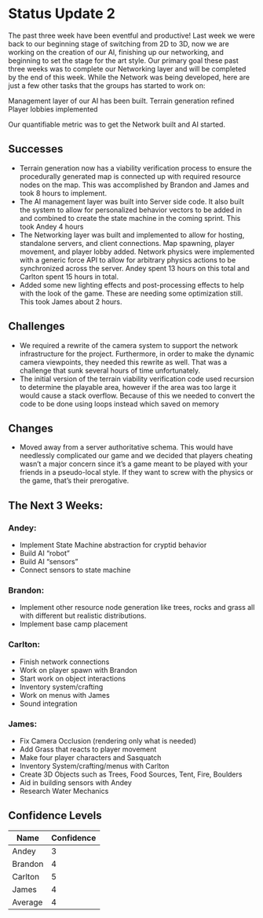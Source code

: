 # Status Update 2

The past three week have been eventful and productive! Last week we were back to our beginning stage of switching from 2D to 3D, now we are working on the creation of our AI, finishing up our networking, and beginning to set the stage for the art style. Our primary goal these past three weeks was to complete our Networking layer and will be completed by the end of this week. While the Network was being developed,  here are just a few other tasks that the groups has started to work on:

Management layer of our AI has been built.
Terrain generation refined 
Player lobbies implemented 

Our quantifiable metric was to get the Network built and AI started.        

## Successes
- Terrain generation now has a viability verification process to ensure the procedurally generated map is connected up with required resource nodes on the map. This was accomplished by Brandon and James and took 8 hours to implement. 
- The AI management layer was built into Server side code. It also built the system to allow for personalized behavior vectors to be added in and combined to create the state machine in the coming sprint. This took Andey 4 hours
- The Networking layer was built and implemented to allow for hosting, standalone servers, and client connections. Map spawning, player movement, and player lobby added.  Network physics were implemented with a generic force API to allow for arbitrary physics actions to be synchronized across the server. Andey spent 13 hours on this total and Carlton spent 15 hours in total.
- Added some new lighting effects and post-processing effects to help with the look of the game. These are needing some optimization still. This took James about 2 hours.


## Challenges
- We required a rewrite of the camera system to support the network infrastructure for the project. Furthermore, in order to make the dynamic camera viewpoints, they needed this rewrite as well. That was a challenge that sunk several hours of time unfortunately.
- The initial version of the terrain viability verification code used recursion to determine the playable area, however if the area was too large it would cause a stack overflow. Because of this we needed to convert the code to be done using loops instead which saved on memory

## Changes
- Moved away from a server authoritative schema. This would have needlessly complicated our game and we decided that players cheating wasn’t a major concern since it’s a game meant to be played with your friends in a pseudo-local style. If they want to screw with the physics or the game, that’s their prerogative.

## The Next 3 Weeks:
### Andey:
- Implement State Machine abstraction for cryptid behavior
- Build AI “robot”
- Build AI “sensors”
- Connect sensors to state machine

### Brandon:
- Implement other resource node generation like trees, rocks and grass all with different but realistic distributions.
- Implement base camp placement

### Carlton:
- Finish network connections 
- Work on player spawn with Brandon
- Start work on object interactions
- Inventory system/crafting
- Work on menus with James
- Sound integration

### James:
- Fix Camera Occlusion (rendering only what is needed)
- Add Grass that reacts to player movement
- Make four player characters and Sasquatch
- Inventory System/crafting/menus with Carlton
- Create 3D Objects such as Trees, Food Sources, Tent, Fire, Boulders 
- Aid in building sensors with Andey
- Research Water Mechanics

## Confidence Levels
| Name | Confidence |
|---|---|
|Andey|3|
|Brandon|4|
|Carlton|5|
|James|4|
|Average|4|

